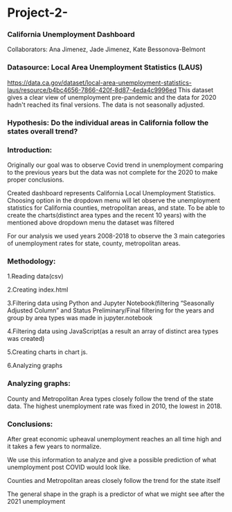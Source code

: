 # Project-2-
###
### California Unemployment Dashboard

Collaborators: Ana Jimenez, Jade Jimenez, Kate Bessonova-Belmont


### Datasource: Local Area Unemployment Statistics (LAUS)
https://data.ca.gov/dataset/local-area-unemployment-statistics-laus/resource/b4bc4656-7866-420f-8d87-4eda4c9996ed
This dataset gives a clear view of unemployment pre-pandemic and the data for 2020 hadn't reached its final versions.
The data is not seasonally adjusted.



### Hypothesis: Do the individual areas in California follow the states overall trend?


### Introduction:
Originally our goal was to observe Covid trend in unemployment comparing to the previous years but the data was not complete for the 2020 to make proper conclusions.

Created dashboard represents California Local Unemployment Statistics. Choosing option in the dropdown menu will let observe the unemployment statistics for California counties, metropolitan areas, and state.
To be able to create the charts(distinct area types and the recent 10 years) with the mentioned above dropdown menu the dataset was filtered


For our analysis we used years 2008-2018 to observe the 3 main categories of unemployment rates for state, county, metropolitan areas.



### Methodology:

1.Reading  data(csv)

2.Creating index.html

3.Filtering data using Python and Jupyter Notebook(filtering “Seasonally Adjusted Column” and Status Preliminary/Final filtering for the years and group by area types was made in jupyter.notebook

4.Filtering data using JavaScript(as a result an array of distinct area types was created)

5.Creating charts in chart js.

6.Analyzing graphs



### Analyzing graphs:

County  and Metropolitan  Area types closely follow the trend of the state data. The highest unemployment rate was fixed in 2010, the lowest in 2018.





### Conclusions:

After great economic upheaval unemployment reaches an all time high and it takes  a few years to normalize.

We use this information to analyze and give a possible prediction of what unemployment post COVID would look like.

Counties and Metropolitan areas closely follow the trend for the state itself

The general shape in the graph is a predictor of what we might see after the 2021 unemployment 
 
